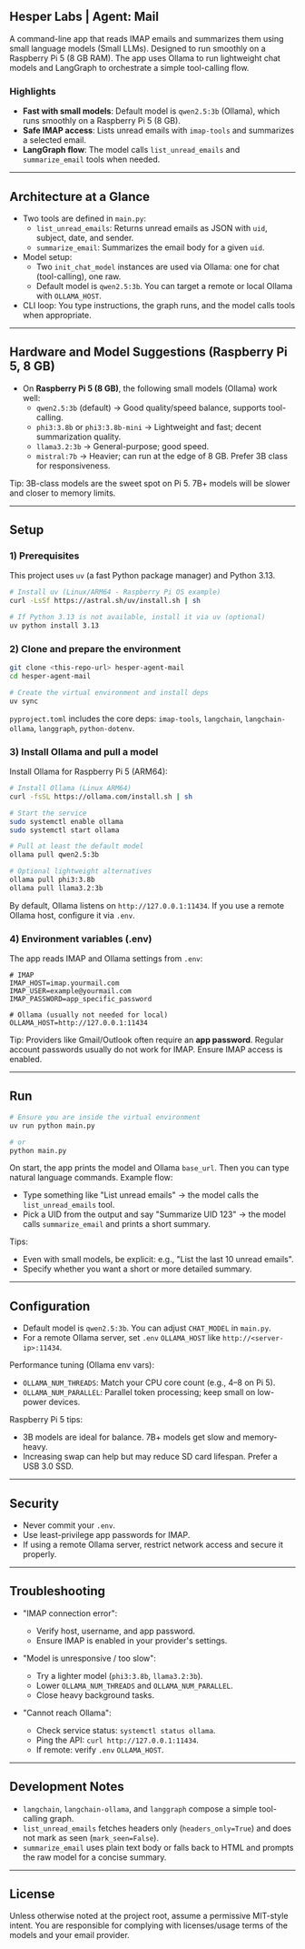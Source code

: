 ## Hesper Labs | Agent: Mail

A command-line app that reads IMAP emails and summarizes them using small language models (Small LLMs). Designed to run smoothly on a Raspberry Pi 5 (8 GB RAM). The app uses Ollama to run lightweight chat models and LangGraph to orchestrate a simple tool-calling flow.

### Highlights
- **Fast with small models**: Default model is `qwen2.5:3b` (Ollama), which runs smoothly on a Raspberry Pi 5 (8 GB).
- **Safe IMAP access**: Lists unread emails with `imap-tools` and summarizes a selected email.
- **LangGraph flow**: The model calls `list_unread_emails` and `summarize_email` tools when needed.

---

## Architecture at a Glance

- Two tools are defined in `main.py`:
  - `list_unread_emails`: Returns unread emails as JSON with `uid`, subject, date, and sender.
  - `summarize_email`: Summarizes the email body for a given `uid`.
- Model setup:
  - Two `init_chat_model` instances are used via Ollama: one for chat (tool-calling), one raw.
  - Default model is `qwen2.5:3b`. You can target a remote or local Ollama with `OLLAMA_HOST`.
- CLI loop: You type instructions, the graph runs, and the model calls tools when appropriate.

---

## Hardware and Model Suggestions (Raspberry Pi 5, 8 GB)

- On **Raspberry Pi 5 (8 GB)**, the following small models (Ollama) work well:
  - `qwen2.5:3b` (default) → Good quality/speed balance, supports tool-calling.
  - `phi3:3.8b` or `phi3:3.8b-mini` → Lightweight and fast; decent summarization quality.
  - `llama3.2:3b` → General-purpose; good speed.
  - `mistral:7b` → Heavier; can run at the edge of 8 GB. Prefer 3B class for responsiveness.

Tip: 3B-class models are the sweet spot on Pi 5. 7B+ models will be slower and closer to memory limits.

---

## Setup

### 1) Prerequisites

This project uses `uv` (a fast Python package manager) and Python 3.13.

```bash
# Install uv (Linux/ARM64 - Raspberry Pi OS example)
curl -LsSf https://astral.sh/uv/install.sh | sh

# If Python 3.13 is not available, install it via uv (optional)
uv python install 3.13
```

### 2) Clone and prepare the environment

```bash
git clone <this-repo-url> hesper-agent-mail
cd hesper-agent-mail

# Create the virtual environment and install deps
uv sync
```

`pyproject.toml` includes the core deps: `imap-tools`, `langchain`, `langchain-ollama`, `langgraph`, `python-dotenv`.

### 3) Install Ollama and pull a model

Install Ollama for Raspberry Pi 5 (ARM64):

```bash
# Install Ollama (Linux ARM64)
curl -fsSL https://ollama.com/install.sh | sh

# Start the service
sudo systemctl enable ollama
sudo systemctl start ollama

# Pull at least the default model
ollama pull qwen2.5:3b

# Optional lightweight alternatives
ollama pull phi3:3.8b
ollama pull llama3.2:3b
```

By default, Ollama listens on `http://127.0.0.1:11434`. If you use a remote Ollama host, configure it via `.env`.

### 4) Environment variables (.env)

The app reads IMAP and Ollama settings from `.env`:

```env
# IMAP
IMAP_HOST=imap.yourmail.com
IMAP_USER=example@yourmail.com
IMAP_PASSWORD=app_specific_password

# Ollama (usually not needed for local)
OLLAMA_HOST=http://127.0.0.1:11434
```

Tip: Providers like Gmail/Outlook often require an **app password**. Regular account passwords usually do not work for IMAP. Ensure IMAP access is enabled.

---

## Run

```bash
# Ensure you are inside the virtual environment
uv run python main.py

# or
python main.py
```

On start, the app prints the model and Ollama `base_url`. Then you can type natural language commands. Example flow:

- Type something like "List unread emails" → the model calls the `list_unread_emails` tool.
- Pick a UID from the output and say "Summarize UID 123" → the model calls `summarize_email` and prints a short summary.

Tips:
- Even with small models, be explicit: e.g., "List the last 10 unread emails".
- Specify whether you want a short or more detailed summary.

---

## Configuration

- Default model is `qwen2.5:3b`. You can adjust `CHAT_MODEL` in `main.py`.
- For a remote Ollama server, set `.env` `OLLAMA_HOST` like `http://<server-ip>:11434`.

Performance tuning (Ollama env vars):
- `OLLAMA_NUM_THREADS`: Match your CPU core count (e.g., 4–8 on Pi 5).
- `OLLAMA_NUM_PARALLEL`: Parallel token processing; keep small on low-power devices.

Raspberry Pi 5 tips:
- 3B models are ideal for balance. 7B+ models get slow and memory-heavy.
- Increasing swap can help but may reduce SD card lifespan. Prefer a USB 3.0 SSD.

---

## Security

- Never commit your `.env`.
- Use least-privilege app passwords for IMAP.
- If using a remote Ollama server, restrict network access and secure it properly.

---

## Troubleshooting

- "IMAP connection error":
  - Verify host, username, and app password.
  - Ensure IMAP is enabled in your provider's settings.

- "Model is unresponsive / too slow":
  - Try a lighter model (`phi3:3.8b`, `llama3.2:3b`).
  - Lower `OLLAMA_NUM_THREADS` and `OLLAMA_NUM_PARALLEL`.
  - Close heavy background tasks.

- "Cannot reach Ollama":
  - Check service status: `systemctl status ollama`.
  - Ping the API: `curl http://127.0.0.1:11434`.
  - If remote: verify `.env` `OLLAMA_HOST`.

---

## Development Notes

- `langchain`, `langchain-ollama`, and `langgraph` compose a simple tool-calling graph.
- `list_unread_emails` fetches headers only (`headers_only=True`) and does not mark as seen (`mark_seen=False`).
- `summarize_email` uses plain text body or falls back to HTML and prompts the raw model for a concise summary.

---

## License

Unless otherwise noted at the project root, assume a permissive MIT-style intent. You are responsible for complying with licenses/usage terms of the models and your email provider.
